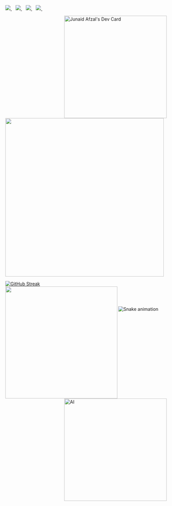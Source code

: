 <p align='left'>
  
  
  <a href="#">
    <img src="https://komarev.com/ghpvc/?username=imjunaidafzal&label=PROFILE+VIEWS" />        
  </a>&nbsp;&nbsp;
  <a href="https://www.linkedin.com/in/imjunaidafzal/">
    <img src="https://img.shields.io/badge/linkedin-%230077B5.svg?&style=for-the-badge&logo=linkedin&logoColor=white" />
  </a>&nbsp;&nbsp;
  <a href="#">
    <img src="https://img.shields.io/badge/Colab-F9AB00?style=for-the-badge&logo=googlecolab&color=525252" />        
  </a>&nbsp;&nbsp;
  <a href="#">
    <img src="https://img.shields.io/badge/PyTorch-EE4C2C?style=for-the-badge&logo=pytorch&logoColor=white" />        
  </a>&nbsp;&nbsp;
  
</p>


<a href="https://app.daily.dev/ImJunaidAfzal"><img align="right" src="https://api.daily.dev/devcards/d639079782a949158f0f1784f39bf870.png?r=9wo" width="320" alt="Junaid Afzal's Dev Card"/></a> 

<img src="https://github-readme-stats.vercel.app/api?username=imjunaidafzal&show_icons=true&theme=dark" width="495">


[![GitHub Streak](https://github-readme-streak-stats.herokuapp.com?user=imjunaidafzal&theme=dark&ring=DD2727)](https://git.io/streak-stats)
<br>
<img align="left" width="350" src="https://github-readme-stats.vercel.app/api/top-langs/?username=imjunaidafzal&layout=compact&theme=cobalt&hide_border=true"/>

<br>
<img align="right" src="https://github.com/imJunaidAfzal/imJunaidAfzal/blob/main/Ai_.gif" width="320" alt="AI"/> 

<br>

![Snake animation](https://github.com/imJunaidAfzal/imJunaidAfzal/blob/output/github-contribution-grid-snake.svg)
</p>
